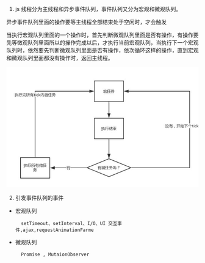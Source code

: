 1. js 线程分为主线程和异步事件队列，事件队列又分为宏观和微观队列。
   

异步事件队列里面的操作要等主线程全部结束处于空闲时，才会触发

当执行宏观队列里面的一个操作时，首先判断微观队列里面是否有操作，有操作要先等微观队列里面所以的操作完成以后，才执行当前宏观队列，当执行下一个宏观队列时，依然要先判断微观队列里面是否有操作，依次循环这样的操作，直到宏观和微观队列里面都没有操作时，返回主线程。


![avatar](/assets/eventLoop.jpg)

2. 引发事件队列的事件
   
+ 宏观队列
  
        setTimeout、setInterval、I/O、UI 交互事件,ajax,requestAnimationFarme
+ 微观队列

        Promise , MutaionObserver

